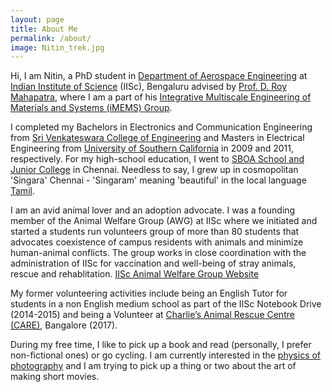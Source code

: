 ```yaml
---
layout: page
title: About Me
permalink: /about/
image: Nitin_trek.jpg
---
```

Hi, I am Nitin, a PhD student in [Department of Aerospace Engineering](http://aero.iisc.ac.in) at [Indian Institute of Science](https://www.iisc.ac.in) (IISc), Bengaluru advised by [Prof. D. Roy Mahapatra](http://aero.iisc.ac.in/people/d-roy-mahapatra/), where I am a part of his [Integrative Multiscale Engineering of Materials and Systems (iMEMS) Group](https://imemslab.azurewebsites.net/). 

I completed my Bachelors in Electronics and Communication Engineering from [Sri Venkateswara College of Engineering](www.svce.ac.in) and Masters in Electrical Engineering from [University of Southern California](www.usc.edu) in 2009 and 2011, respectively. For my high-school education, I went to [SBOA School and Junior College](http://www.sboajc.org/) in Chennai. Needless to say, I grew up in cosmopolitan 'Singara' Chennai - 'Singaram' meaning 'beautiful' in the local language [Tamil](https://en.wikipedia.org/wiki/Tamil_language).

I am an avid animal lover and an adoption advocate. I was a founding member of the Animal Welfare Group (AWG) at IISc where we initiated and started a students run volunteers group of more than 80 students that advocates coexistence of campus residents with animals and minimize human-animal conflicts. The group works in close coordination with the administration of IISc for vaccination and well-being of stray animals, rescue and rehablitation. [IISc Animal Welfare Group Website](https://sites.google.com/view/iisc-awg)

My former volunteering activities include being an English Tutor for students in a non English medium school as part of the IISc Notebook Drive (2014-2015) and being a Volunteer at [Charlie’s Animal Rescue Centre (CARE)](https://charlies-care.com), Bangalore (2017).

During my free time, I like to pick up a book and read (personally, I prefer non-fictional ones) or go cycling.  I am currently interested in the [physics of photography](https://sites.google.com/site/marclevoylectures/) and I am trying to pick up a thing or two about the art of making short movies. 







